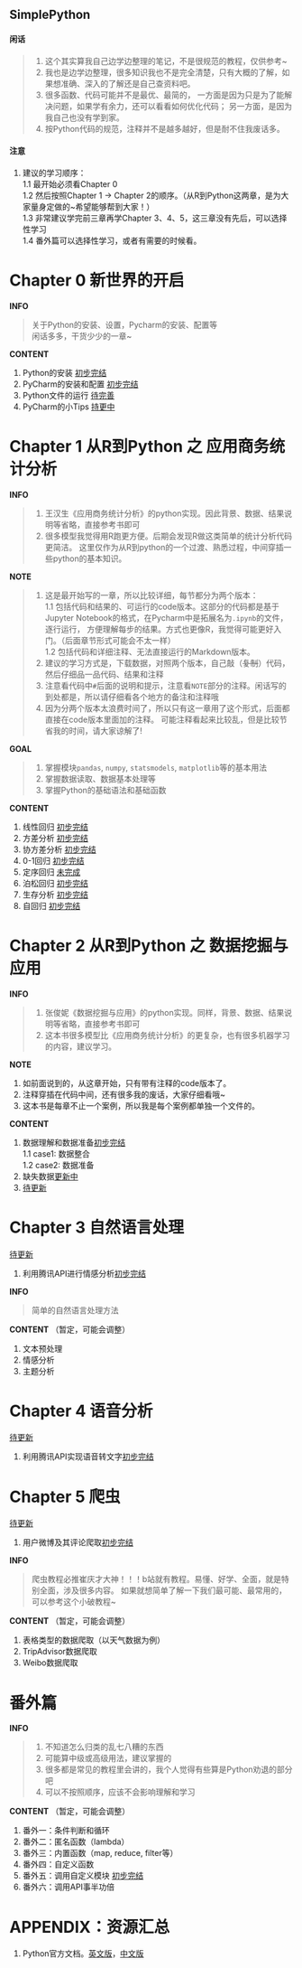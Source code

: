 SimplePython
----

#### 闲话
>1. 这个其实算我自己边学边整理的笔记，不是很规范的教程，仅供参考~  
>2. 我也是边学边整理，很多知识我也不是完全清楚，只有大概的了解，如果想准确、深入的了解还是自己查资料吧。  
>3. 很多函数、代码可能并不是最优、最简的，
>一方面是因为只是为了能解决问题，如果学有余力，还可以看看如何优化代码；
>另一方面，是因为我自己也没有学到家。  
>4. 按Python代码的规范，注释并不是越多越好，但是耐不住我废话多。


#### 注意
1. 建议的学习顺序：  
1.1 最开始必须看Chapter 0  
1.2 然后按照Chapter 1 → Chapter 2的顺序。（从R到Python这两章，是为大家量身定做的~希望能够帮到大家！）  
1.3 非常建议学完前三章再学Chapter 3、4、5，这三章没有先后，可以选择性学习  
1.4 番外篇可以选择性学习，或者有需要的时候看。  

# Chapter 0 新世界的开启
**INFO**
> 关于Python的安装、设置，Pycharm的安装、配置等  
> 闲话多多，干货少少的一章~

**CONTENT**
1. Python的安装 [初步完结](https://github.com/git-wy/SimplePython/blob/master/Chapter%200%20%E6%96%B0%E4%B8%96%E7%95%8C%E7%9A%84%E5%BC%80%E5%90%AF/CH%200_0%20Python%E7%9A%84%E5%AE%89%E8%A3%85.md)
2. PyCharm的安装和配置 [初步完结](https://github.com/git-wy/SimplePython/blob/master/Chapter%200%20%E6%96%B0%E4%B8%96%E7%95%8C%E7%9A%84%E5%BC%80%E5%90%AF/CH%200_1%20PyCharm%E7%9A%84%E5%AE%89%E8%A3%85%E5%92%8C%E9%85%8D%E7%BD%AE.md)
3. Python文件的运行 [待完善]()
4. PyCharm的小Tips [持更中]()

# Chapter 1 从R到Python 之 应用商务统计分析

**INFO**
>1. 王汉生《应用商务统计分析》的python实现。因此背景、数据、结果说明等省略，直接参考书即可
>2. 很多模型我觉得用R跑更方便。后期会发现R做这类简单的统计分析代码更简洁。
>这里仅作为从R到python的一个过渡、熟悉过程，中间穿插一些python的基本知识。


**NOTE** 
>1. 这是最开始写的一章，所以比较详细，每节都分为两个版本：  
>1.1 包括代码和结果的、可运行的code版本。这部分的代码都是基于Jupyter Notebook的格式，在Pycharm中是拓展名为`.ipynb`的文件，逐行运行，
>方便理解每步的结果。方式也更像R，我觉得可能更好入门。（后面章节形式可能会不太一样）  
>1.2 包括代码和详细注释、无法直接运行的Markdown版本。  
>2. 建议的学习方式是，下载数据，对照两个版本，自己敲（~~复制~~）代码，然后仔细品一品代码、结果和注释
>3. 注意看代码中`#`后面的说明和提示，注意看`NOTE`部分的注释。闲话写的到处都是，所以请仔细看各个地方的备注和注释哦
>4. 因为分两个版本太浪费时间了，所以只有这一章用了这个形式，后面都直接在code版本里面加的注释。
>可能注释看起来比较乱，但是比较节省我的时间，请大家谅解了!


**GOAL**
>1. 掌握模块`pandas`, `numpy`, `statsmodels`, `matplotlib`等的基本用法
>2. 掌握数据读取、数据基本处理等
>3. 掌握Python的基础语法和基础函数


**CONTENT**
1. 线性回归 [初步完结](https://github.com/git-wy/SimplePython/tree/master/Chapter%201%20%E4%BB%8ER%E5%88%B0Python%20%E4%B9%8B%20%E5%BA%94%E7%94%A8%E5%95%86%E5%8A%A1%E7%BB%9F%E8%AE%A1%E5%88%86%E6%9E%90/CH%201_1%20%E7%BA%BF%E6%80%A7%E5%9B%9E%E5%BD%92)
2. 方差分析 [初步完结](https://github.com/git-wy/SimplePython/tree/master/Chapter%201%20%E4%BB%8ER%E5%88%B0Python%20%E4%B9%8B%20%E5%BA%94%E7%94%A8%E5%95%86%E5%8A%A1%E7%BB%9F%E8%AE%A1%E5%88%86%E6%9E%90/CH%201_2%20%E6%96%B9%E5%B7%AE%E5%88%86%E6%9E%90)
3. 协方差分析 [初步完结](https://github.com/git-wy/SimplePython/tree/master/Chapter%201%20%E4%BB%8ER%E5%88%B0Python%20%E4%B9%8B%20%E5%BA%94%E7%94%A8%E5%95%86%E5%8A%A1%E7%BB%9F%E8%AE%A1%E5%88%86%E6%9E%90/CH%201_3%20%E5%8D%8F%E6%96%B9%E5%B7%AE%E5%88%86%E6%9E%90)
4. 0-1回归 [初步完结](https://github.com/git-wy/SimplePython/tree/master/Chapter%201%20%E4%BB%8ER%E5%88%B0Python%20%E4%B9%8B%20%E5%BA%94%E7%94%A8%E5%95%86%E5%8A%A1%E7%BB%9F%E8%AE%A1%E5%88%86%E6%9E%90/CH%201_4%200-1%E5%9B%9E%E5%BD%92)
5. 定序回归 [未完成](https://github.com/git-wy/SimplePython/tree/master/Chapter%201%20%E4%BB%8ER%E5%88%B0Python%20%E4%B9%8B%20%E5%BA%94%E7%94%A8%E5%95%86%E5%8A%A1%E7%BB%9F%E8%AE%A1%E5%88%86%E6%9E%90/CH%201_5%20%E5%AE%9A%E5%BA%8F%E5%9B%9E%E5%BD%92)
6. 泊松回归 [初步完结](https://github.com/git-wy/SimplePython/tree/master/Chapter%201%20%E4%BB%8ER%E5%88%B0Python%20%E4%B9%8B%20%E5%BA%94%E7%94%A8%E5%95%86%E5%8A%A1%E7%BB%9F%E8%AE%A1%E5%88%86%E6%9E%90/CH%201_6%20%E6%B3%8A%E6%9D%BE%E5%9B%9E%E5%BD%92)
7. 生存分析 [初步完结](https://github.com/git-wy/SimplePython/tree/master/Chapter%201%20%E4%BB%8ER%E5%88%B0Python%20%E4%B9%8B%20%E5%BA%94%E7%94%A8%E5%95%86%E5%8A%A1%E7%BB%9F%E8%AE%A1%E5%88%86%E6%9E%90/CH%201_7%20%E7%94%9F%E5%AD%98%E5%88%86%E6%9E%90)
8. 自回归 [初步完结](https://github.com/git-wy/SimplePython/tree/master/Chapter%201%20%E4%BB%8ER%E5%88%B0Python%20%E4%B9%8B%20%E5%BA%94%E7%94%A8%E5%95%86%E5%8A%A1%E7%BB%9F%E8%AE%A1%E5%88%86%E6%9E%90/CH%201_8%20%E8%87%AA%E5%9B%9E%E5%BD%92)


# Chapter 2 从R到Python 之 数据挖掘与应用
**INFO**
>1. 张俊妮《数据挖掘与应用》的python实现。同样，背景、数据、结果说明等省略，直接参考书即可
>2. 这本书很多模型比《应用商务统计分析》的更复杂，也有很多机器学习的内容，建议学习。


**NOTE**
1. 如前面说到的，从这章开始，只有带有注释的code版本了。
2. 注释穿插在代码中间，还有很多我的废话，大家仔细看哦~
3. 这本书是每章不止一个案例，所以我是每个案例都单独一个文件的。

**CONTENT**
1. 数据理解和数据准备[初步完结](https://github.com/git-wy/SimplePython/tree/master/Chapter%202%20%E4%BB%8ER%E5%88%B0Python%20%E4%B9%8B%20%E6%95%B0%E6%8D%AE%E6%8C%96%E6%8E%98%E4%B8%8E%E5%BA%94%E7%94%A8/CH%202_2%20%E6%95%B0%E6%8D%AE%E7%90%86%E8%A7%A3%E5%92%8C%E6%95%B0%E6%8D%AE%E5%87%86%E5%A4%87)  
1.1 case1: 数据整合  
1.2 case2: 数据准备  
2. 缺失数据[更新中](https://github.com/git-wy/SimplePython/tree/master/Chapter%202%20%E4%BB%8ER%E5%88%B0Python%20%E4%B9%8B%20%E6%95%B0%E6%8D%AE%E6%8C%96%E6%8E%98%E4%B8%8E%E5%BA%94%E7%94%A8/CH%202_3%20%E7%BC%BA%E5%A4%B1%E6%95%B0%E6%8D%AE)  
3. [待更新]()  


# Chapter 3 自然语言处理
[待更新]()

1. 利用腾讯API进行情感分析[初步完结](https://github.com/git-wy/SimplePython/tree/master/Chapter%203%20%E8%87%AA%E7%84%B6%E8%AF%AD%E8%A8%80%E5%A4%84%E7%90%86/CH%203_1%20%E6%83%85%E6%84%9F%E5%88%86%E6%9E%90)

**INFO**
>简单的自然语言处理方法

**CONTENT**
（暂定，可能会调整）
1. 文本预处理
2. 情感分析
3. 主题分析

# Chapter 4 语音分析

[待更新]()
1. 利用腾讯API实现语音转文字[初步完结](https://github.com/git-wy/SimplePython/tree/master/Chapter%204%20%E8%AF%AD%E9%9F%B3%E5%88%86%E6%9E%90/CH%204_1%20%E8%AF%AD%E9%9F%B3%E8%BD%AC%E6%96%87%E5%AD%97)


# Chapter 5 爬虫
[待更新]()

1. 用户微博及其评论爬取[初步完结](https://github.com/git-wy/SimplePython/tree/master/Chapter%205%20%E7%88%AC%E8%99%AB/CH%205_1%20%E7%88%AC%E5%8F%96%E7%94%A8%E6%88%B7%E5%BE%AE%E5%8D%9A%E5%8F%8A%E5%85%B6%E8%AF%84%E8%AE%BA)

**INFO**
>爬虫教程必推崔庆才大神！！！b站就有教程。易懂、好学、全面，就是特别全面，涉及很多内容。
>如果就想简单了解一下我们最可能、最常用的，可以参考这个小破教程~  

**CONTENT** 
（暂定，可能会调整）
1. 表格类型的数据爬取（以天气数据为例）
2. TripAdvisor数据爬取
3. Weibo数据爬取

# 番外篇
**INFO**
>1. 不知道怎么归类的乱七八糟的东西
>2. 可能算中级或高级用法，建议掌握的
>3. 很多都是常见的教程里会讲的，我个人觉得有些算是Python劝退的部分吧
>4. 可以不按照顺序，应该不会影响理解和学习

**CONTENT**
（暂定，可能会调整）

1. 番外一：条件判断和循环
2. 番外二：匿名函数（lambda）
2. 番外三：内置函数（map, reduce, filter等）
3. 番外四：自定义函数
4. 番外五：调用自定义模块 [初步完结](https://github.com/git-wy/SimplePython/blob/master/%E7%95%AA%E5%A4%96%E7%AF%87/%E7%95%AA%E5%A4%96%E4%BA%94%20%E8%B0%83%E7%94%A8%E8%87%AA%E5%AE%9A%E4%B9%89%E6%A8%A1%E5%9D%97.md)
3. 番外六：调用API事半功倍

# APPENDIX：资源汇总

1. Python官方文档。[英文版](https://docs.python.org/3/tutorial/)，[中文版](https://docs.python.org/zh-cn/3/tutorial/index.html)